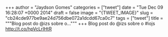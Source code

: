
+++
author = "Jaydson Gomes"
categories = ["tweet"]
date = "Tue Dec 09 16:28:07 +0000 2014"
draft = false
image = "{TWEET_IMAGE}"
slug = "cb24cde977be9ae24d756dbe072a1dcdd67ca0c7"
tags = ["tweet"]
title = """Blog post do @izs sobre o..."""
+++
Blog post do @izs sobre o #iojs http://t.co/hpVcLrIHtR
